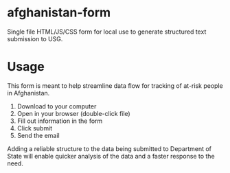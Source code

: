 # afghanistan-form
Single file HTML/JS/CSS form for local use to generate structured text submission to USG.

# Usage
This form is meant to help streamline data flow for tracking of at-risk people in Afghanistan.

1. Download to your computer
2. Open in your browser (double-click file)
3. Fill out information in the form
4. Click submit
5. Send the email

Adding a reliable structure to the data being submitted to Department of State will enable quicker analysis of the data and a faster response to the need.
